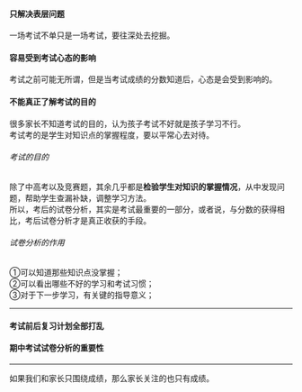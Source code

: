 #### 只解决表层问题
一场考试不单只是一场考试，要往深处去挖掘。       
#### 容易受到考试心态的影响
考试之前可能无所谓，但是当考试成绩的分数知道后，心态是会受到影响的。
#### 不能真正了解考试的目的
很多家长不知道考试的目的，认为孩子考试不好就是孩子学习不行。      
考试考的是学生对知识点的掌握程度，要以平常心去对待。      
###### 考试的目的
除了中高考以及竞赛题，其余几乎都是**检验学生对知识的掌握情况**，从中发现问题，帮助学生查漏补缺，调整学习方法。        
所以，考后的试卷分析，其实是考试最重要的一部分，或者说，与分数的获得相比，考后试卷分析才是真正收获的手段。      
###### 试卷分析的作用
①可以知道那些知识点没掌握；       
②可以看出哪些不好的学习和考试习惯；      
③对于下一步学习，有关键的指导意义；
*****
#### 考试前后复习计划全部打乱
#### 期中考试试卷分析的重要性

*****
如果我们和家长只围绕成绩，那么家长关注的也只有成绩。